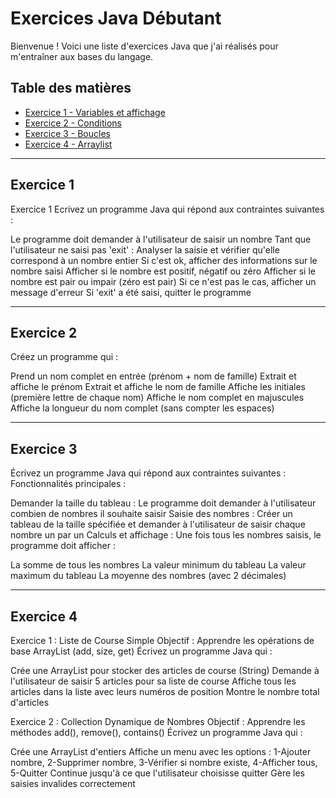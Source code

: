 # Exercices Java Débutant

Bienvenue ! Voici une liste d'exercices Java que j'ai réalisés pour m'entraîner aux bases du langage.

## Table des matières

- [Exercice 1 - Variables et affichage](#exercice-1)
- [Exercice 2 - Conditions](#exercice-2)
- [Exercice 3 - Boucles](#exercice-3)
- [Exercice 4 - Arraylist](#exercice-4)

---

## Exercice 1

Exercice 1
Ecrivez un programme Java qui répond aux contraintes suivantes :

Le programme doit demander à l'utilisateur de saisir un nombre
Tant que l'utilisateur ne saisi pas 'exit' :
Analyser la saisie et vérifier qu'elle correspond à un nombre entier
Si c'est ok, afficher des informations sur le nombre saisi
Afficher si le nombre est positif, négatif ou zéro
Afficher si le nombre est pair ou impair (zéro est pair)
Si ce n'est pas le cas, afficher un message d'erreur
Si 'exit' a été saisi, quitter le programme

<!-- 🔗 Voir le code source : [exo1/Exo1.java](exo1/Exo1.java) -->

---

## Exercice 2

Créez un programme qui :

Prend un nom complet en entrée (prénom + nom de famille)
Extrait et affiche le prénom
Extrait et affiche le nom de famille
Affiche les initiales (première lettre de chaque nom)
Affiche le nom complet en majuscules
Affiche la longueur du nom complet (sans compter les espaces)

<!-- 🔗 Voir le code source : [exo2/Exo2.java](exo2/Exo2.java) -->

---

## Exercice 3

Écrivez un programme Java qui répond aux contraintes suivantes :
Fonctionnalités principales :

Demander la taille du tableau : Le programme doit demander à l'utilisateur combien de nombres il souhaite saisir
Saisie des nombres : Créer un tableau de la taille spécifiée et demander à l'utilisateur de saisir chaque nombre un par un
Calculs et affichage : Une fois tous les nombres saisis, le programme doit afficher :

La somme de tous les nombres
La valeur minimum du tableau
La valeur maximum du tableau
La moyenne des nombres (avec 2 décimales)

---

## Exercice 4

Exercice 1 : Liste de Course Simple
Objectif : Apprendre les opérations de base ArrayList (add, size, get)
Écrivez un programme Java qui :

Crée une ArrayList pour stocker des articles de course (String)
Demande à l'utilisateur de saisir 5 articles pour sa liste de course
Affiche tous les articles dans la liste avec leurs numéros de position
Montre le nombre total d'articles

Exercice 2 : Collection Dynamique de Nombres
Objectif : Apprendre les méthodes add(), remove(), contains()
Écrivez un programme Java qui :

Crée une ArrayList d'entiers
Affiche un menu avec les options : 1-Ajouter nombre, 2-Supprimer nombre, 3-Vérifier si nombre existe, 4-Afficher tous, 5-Quitter
Continue jusqu'à ce que l'utilisateur choisisse quitter
Gère les saisies invalides correctement

<!-- 🔗 Voir le code source : [exo3/Exo3.java](exo3/Exo3.java) -->
